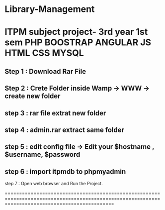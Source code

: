 # Library-Management
ITPM subject project- 3rd year 1st sem
PHP
BOOSTRAP 
ANGULAR 
JS 
HTML 
CSS 
MYSQL 
==================================================================================================================================================

Step 1 : Download Rar File
-----------------------------------------------------------------------------
Step 2 : Crete Folder inside Wamp -> WWW -> create new folder
-----------------------------------------------------------------------------
step 3 : rar file extrat new folder
-----------------------------------------------------------------------------
step 4 : admin.rar extract same folder
-----------------------------------------------------------------------------
step 5 : edit config file -> Edit your $hostname , $username, $password
-----------------------------------------------------------------------------
step 6 : import itpmdb to phpmyadmin
-----------------------------------------------------------------------------
step 7 : Open web browser and Run the Project.

==================================================================================================================================================
